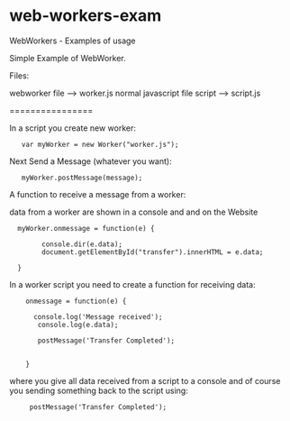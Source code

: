 # web-workers-exam
WebWorkers - Examples of usage

Simple Example of WebWorker.

Files:

webworker file --> worker.js
normal javascript file script --> script.js

================

In a script you create new worker:

       var myWorker = new Worker("worker.js");
  
 Next Send a Message (whatever you want):
  
       myWorker.postMessage(message);
       
 A function to receive a message from a worker:
 
   data from a worker are shown in a console and and on the Website
   
      myWorker.onmessage = function(e) {
      
            console.dir(e.data);
            document.getElementById("transfer").innerHTML = e.data;      
      
      }
      
      
 In a worker script you need to create a function for receiving data:
 
        onmessage = function(e) {

          console.log('Message received');
           console.log(e.data);

           postMessage('Transfer Completed');


        }
 
  where you give all data received from a script to a console and of course you sending something back to the script using:
  
         postMessage('Transfer Completed');
       

